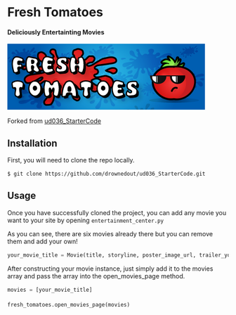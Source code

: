 # Fresh Tomatoes
#### Deliciously Entertainting Movies

![Fresh Tomatoes](ft_banner.png "Fresh Tomatoes")


Forked from [ud036_StarterCode](https://github.com/udacity/ud036_StarterCode "Fresh Tomatoes Starter Code")


## Installation

First, you will need to clone the repo locally.

```sh
$ git clone https://github.com/drownedout/ud036_StarterCode.git
```

## Usage

Once you have successfully cloned the project, you can add any movie you want to your site by opening ```entertainment_center.py```

As you can see, there are six movies already there but you can remove them and add your own!

```python
your_movie_title = Movie(title, storyline, poster_image_url, trailer_youtube_url)
```

After constructing your movie instance, just simply add it to the movies array and pass the array into the open_movies_page method.

```python
movies = [your_movie_title]

fresh_tomatoes.open_movies_page(movies)
```